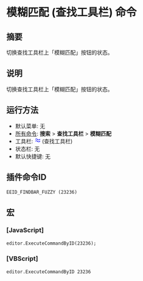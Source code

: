 # 模糊匹配 (查找工具栏) 命令

## 摘要

切换查找工具栏上「模糊匹配」按钮的状态。

## 说明

切换查找工具栏上「模糊匹配」按钮的状态。

## 运行方法

- 默认菜单: 无
- [所有命令](../tools/all_commands): **搜索**
\> **查找工具栏** \> **模糊匹配**
- 工具栏: ![](../../images/fuzzy.png) (查找工具栏)
- 状态栏: 无
- 默认快捷键: 无

## 插件命令ID

```
EEID_FINDBAR_FUZZY (23236)
```

## 宏

### \[JavaScript\]

```
editor.ExecuteCommandByID(23236);
```

### \[VBScript\]

```
editor.ExecuteCommandByID 23236
```
